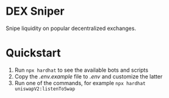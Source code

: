 # DEX Sniper

Snipe liquidity on popular decentralized exchanges.

# Quickstart

1. Run `npx hardhat` to see the available bots and scripts
2. Copy the _.env.example_ file to _.env_ and customize the latter
3. Run one of the commands, for example `npx hardhat uniswapV2:listenToSwap`
